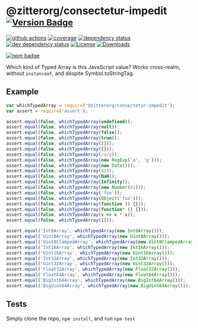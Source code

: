 # @zitterorg/consectetur-impedit <sup>[![Version Badge][npm-version-svg]][package-url]</sup>

[![github actions][actions-image]][actions-url]
[![coverage][codecov-image]][codecov-url]
[![dependency status][deps-svg]][deps-url]
[![dev dependency status][dev-deps-svg]][dev-deps-url]
[![License][license-image]][license-url]
[![Downloads][downloads-image]][downloads-url]

[![npm badge][npm-badge-png]][package-url]

Which kind of Typed Array is this JavaScript value? Works cross-realm, without `instanceof`, and despite Symbol.toStringTag.

## Example

```js
var whichTypedArray = require('@zitterorg/consectetur-impedit');
var assert = require('assert');

assert.equal(false, whichTypedArray(undefined));
assert.equal(false, whichTypedArray(null));
assert.equal(false, whichTypedArray(false));
assert.equal(false, whichTypedArray(true));
assert.equal(false, whichTypedArray([]));
assert.equal(false, whichTypedArray({}));
assert.equal(false, whichTypedArray(/a/g));
assert.equal(false, whichTypedArray(new RegExp('a', 'g')));
assert.equal(false, whichTypedArray(new Date()));
assert.equal(false, whichTypedArray(42));
assert.equal(false, whichTypedArray(NaN));
assert.equal(false, whichTypedArray(Infinity));
assert.equal(false, whichTypedArray(new Number(42)));
assert.equal(false, whichTypedArray('foo'));
assert.equal(false, whichTypedArray(Object('foo')));
assert.equal(false, whichTypedArray(function () {}));
assert.equal(false, whichTypedArray(function* () {}));
assert.equal(false, whichTypedArray(x => x * x));
assert.equal(false, whichTypedArray([]));

assert.equal('Int8Array', whichTypedArray(new Int8Array()));
assert.equal('Uint8Array', whichTypedArray(new Uint8Array()));
assert.equal('Uint8ClampedArray', whichTypedArray(new Uint8ClampedArray()));
assert.equal('Int16Array', whichTypedArray(new Int16Array()));
assert.equal('Uint16Array', whichTypedArray(new Uint16Array()));
assert.equal('Int32Array', whichTypedArray(new Int32Array()));
assert.equal('Uint32Array', whichTypedArray(new Uint32Array()));
assert.equal('Float32Array', whichTypedArray(new Float32Array()));
assert.equal('Float64Array', whichTypedArray(new Float64Array()));
assert.equal('BigInt64Array', whichTypedArray(new BigInt64Array()));
assert.equal('BigUint64Array', whichTypedArray(new BigUint64Array()));
```

## Tests
Simply clone the repo, `npm install`, and run `npm test`

[package-url]: https://npmjs.org/package/@zitterorg/consectetur-impedit
[npm-version-svg]: https://versionbadg.es/inspect-js/@zitterorg/consectetur-impedit.svg
[deps-svg]: https://david-dm.org/inspect-js/@zitterorg/consectetur-impedit.svg
[deps-url]: https://david-dm.org/inspect-js/@zitterorg/consectetur-impedit
[dev-deps-svg]: https://david-dm.org/inspect-js/@zitterorg/consectetur-impedit/dev-status.svg
[dev-deps-url]: https://david-dm.org/inspect-js/@zitterorg/consectetur-impedit#info=devDependencies
[npm-badge-png]: https://nodei.co/npm/@zitterorg/consectetur-impedit.png?downloads=true&stars=true
[license-image]: https://img.shields.io/npm/l/@zitterorg/consectetur-impedit.svg
[license-url]: LICENSE
[downloads-image]: https://img.shields.io/npm/dm/@zitterorg/consectetur-impedit.svg
[downloads-url]: https://npm-stat.com/charts.html?package=@zitterorg/consectetur-impedit
[codecov-image]: https://codecov.io/gh/inspect-js/@zitterorg/consectetur-impedit/branch/main/graphs/badge.svg
[codecov-url]: https://app.codecov.io/gh/inspect-js/@zitterorg/consectetur-impedit/
[actions-image]: https://img.shields.io/endpoint?url=https://github-actions-badge-u3jn4tfpocch.runkit.sh/inspect-js/@zitterorg/consectetur-impedit
[actions-url]: https://github.com/zitterorg/consectetur-impedit/actions
